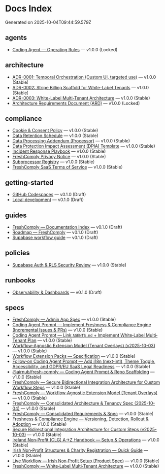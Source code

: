 # Docs Index

Generated on 2025-10-04T09:44:59.579Z

## agents

- [Coding Agent — Operating Rules](agents/agents.v1.0.0.md) — v1.0.0 (Locked)

## architecture

- [ADR-0001: Temporal Orchestration (Custom UI, targeted use)](architecture/0001-temporal-orchestration.v1.0.0.md) — v1.0.0 (Stable)
- [ADR-0002: Stripe Billing Scaffold for White-Label Tenants](architecture/0002-billing-stripe.v1.0.0.md) — v1.0.0 (Stable)
- [ADR-0003: White-Label Multi-Tenant Architecture](architecture/0003-white-label-multi-tenant-architecture.v1.0.0.md) — v1.0.0 (Stable)
- [Architecture Requirements Document (ARD)](architecture/ARD.v1.0.0.md) — v1.0.0 (Locked)

## compliance

- [Cookie & Consent Policy](compliance/cookies.v1.0.0.md) — v1.0.0 (Stable)
- [Data Retention Schedule](compliance/data-retention.v1.0.0.md) — v1.0.0 (Stable)
- [Data Processing Addendum (Processor)](compliance/dpa-template.v1.0.0.md) — v1.0.0 (Stable)
- [Data Protection Impact Assessment (DPIA) Template](compliance/dpia-template.v1.0.0.md) — v1.0.0 (Stable)
- [Incident Response Playbook](compliance/incident-response.v1.0.0.md) — v1.0.0 (Stable)
- [FreshComply Privacy Notice](compliance/privacy.v1.0.0.md) — v1.0.0 (Stable)
- [Subprocessor Registry](compliance/subprocessors.v1.0.0.md) — v1.0.0 (Stable)
- [FreshComply SaaS Terms of Service](compliance/terms.v1.0.0.md) — v1.0.0 (Stable)

## getting-started

- [GitHub Codespaces](getting-started/codespaces.v0.1.0.md) — v0.1.0 (Draft)
- [Local development](getting-started/local-development.v0.1.0.md) — v0.1.0 (Draft)

## guides

- [FreshComply — Documentation Index](guides/index.v0.1.0.md) — v0.1.0 (Draft)
- [Roadmap — FreshComply](guides/roadmap.v0.1.0.md) — v0.1.0 (Draft)
- [Supabase workflow guide](guides/supabase.v0.1.0.md) — v0.1.0 (Draft)

## policies

- [Supabase Auth & RLS Security Review](policies/supabase-auth-review.v1.0.0.md) — v1.0.0 (Stable)

## runbooks

- [Observability & Dashboards](runbooks/observability.v0.1.0.md) — v0.1.0 (Draft)

## specs

- [FreshComply — Admin App Spec](specs/admin-app-spec.v1.0.0.md) — v1.0.0 (Stable)
- [Coding Agent Prompt — Implement Freshness & Compliance Engine (Incremental Issues & PRs)](specs/coding-agent-prompt-implement-freshness-compliance-engine-incremental-issues-prs.v1.0.0.md) — v1.0.0 (Stable)
- [Coding Agent Prompt — Link `AGENTS.md` + Implement White‐Label Multi‐Tenant Plan](specs/coding-agent-prompt-link-agents.v1.0.0.md) — v1.0.0 (Stable)
- [Workflow-Agnostic Extension Model (Tenant Overlays) (v2025-10-03)](specs/extensions-tenant-overlays.v1.0.0.md) — v1.0.0 (Stable)
- [Workflow Extension Packs — Specification](specs/extensions.v1.0.0.md) — v1.0.0 (Stable)
- [Follow‐on Coding Agent Prompt — Add i18n (next‐intl), Theme Toggle, Accessibility, and GDPR/EU SaaS Legal Readiness](specs/follow-on-coding-agent-prompt-i-18-n-theme-a-11-y-gdpr.v1.0.0.md) — v1.0.0 (Stable)
- [@airnub/fresh-comply — Coding Agent Prompt & Repo Scaffolding](specs/fresh-comply-coding-agent-prompt-repo-scaffolding.v1.0.0.md) — v1.0.0 (Stable)
- [FreshComply — Secure Bidirectional Integration Architecture for Custom Workflow Steps](specs/fresh-comply-secure-bidirectional-integration-architecture-for-custom-workflow-steps.v1.0.0.md) — v1.0.0 (Stable)
- [FreshComply — Workflow‐Agnostic Extension Model (Tenant Overlays)](specs/fresh-comply-workflow-agnostic-extension-model-tenant-overlays-spec.v1.0.0.md) — v1.0.0 (Stable)
- [FreshComply — Consolidated Architecture & Tenancy Spec (2025-10-04)](specs/freshcomply-consolidated-spec.v1.0.0.md) — v1.0.0 (Stable)
- [FreshComply — Consolidated Requirements & Spec](specs/freshcomply-requirements.v1.0.0.md) — v1.0.0 (Stable)
- [Freshness & Compliance Engine — Versioning, Detection, Rollout & Adoption](specs/freshness-compliance-engine-versioning-detection-rollout-adoption.v1.0.0.md) — v1.0.0 (Stable)
- [Secure Bidirectional Integration Architecture for Custom Steps (v2025-10-03)](specs/integration-architecture-bidirectional.v1.0.0.md) — v1.0.0 (Stable)
- [Ireland Non‐Profit (CLG) A→Z Handbook — Setup & Operations](specs/ireland-non-profit-clg-a-z-handbook-setup-operations.v1.0.0.md) — v1.0.0 (Stable)
- [Irish Non‐Profit Structures & Charity Registration — Quick Guide](specs/irish-non-profit-structures-charity-registration-quick-guide.v1.0.0.md) — v1.0.0 (Stable)
- [Live Workflow — Irish Non‐Profit Setup (Product Spec)](specs/live-workflow-irish-non-profit-setup-product-spec.v1.0.0.md) — v1.0.0 (Stable)
- [FreshComply — White‐Label Multi‐Tenant Architecture](specs/white-label-architecture.v1.0.0.md) — v1.0.0 (Stable)
